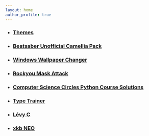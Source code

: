 ```yaml
---
layout: home
author_profile: true
---
```



- ### [Themes](https://surferlul.github.io/Themes)
- ### [Beatsaber Unofficial Camellia Pack](https://surferlul.github.io/Unofficial-Camellia-Pack)
- ### [Windows Wallpaper Changer](https://surferlul.github.io/Wallpaper-Changer)
- ### [Rockyou Mask Attack](https://surferlul.github.io/RockyouMask)
- ### [Computer Science Circles Python Course Solutions](https://surferlul.github.io/csc-python-solutions/)
- ### [Type Trainer](https://surferlul.github.io/Type-Trainer/)
- ### [Lévy C](https://surferlul.github.io/Levy_C/)
- ### [xkb NEO](https://surferlul.github.io/xkb_neo)
